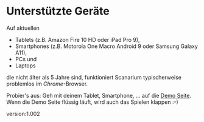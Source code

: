 # Unterstützte Geräte

Auf aktuellen

* Tablets (z.B. Amazon Fire 10 HD oder iPad Pro 9),
* Smartphones (z.B. Motorola One Macro Android 9 oder Samsung Galaxy A11),
* PCs und
* Laptops

die nicht älter als 5 Jahre sind, funktioniert Scanarium typischerweise problemlos im *Chrome*-Browser.

Probier's aus: Geh mit deinem Tablet, Smartphone, ... auf die [Demo Seite](https://demo.scanarium.com/).
Wenn die Demo Seite flüssig läuft, wird auch das Spielen klappen :-)

version:1.002
